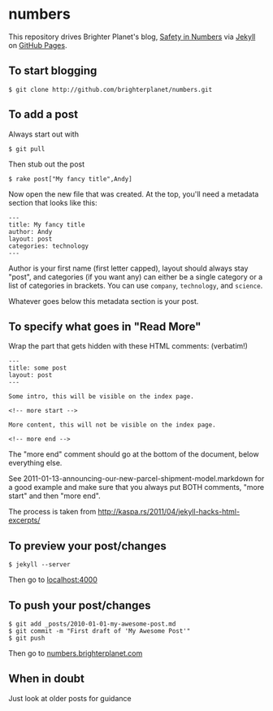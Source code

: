 # numbers

This repository drives Brighter Planet's blog, [Safety in Numbers](http://numbers.brighterplanet.com) via [Jekyll](http://github.com/mojombo/jekyll) on [GitHub Pages](http://pages.github.com).

## To start blogging

    $ git clone http://github.com/brighterplanet/numbers.git

## To add a post

Always start out with

    $ git pull

Then stub out the post

    $ rake post["My fancy title",Andy]
    
Now open the new file that was created. At the top, you'll need a metadata section that looks like this:

    ---
    title: My fancy title
    author: Andy
    layout: post
    categories: technology
    ---

Author is your first name (first letter capped), layout should always stay "post", and categories (if you want any) can either be a single category or a list of categories in brackets. You can use `company`, `technology`, and `science`.

Whatever goes below this metadata section is your post.

## To specify what goes in "Read More"

Wrap the part that gets hidden with these HTML comments: (verbatim!)

    ---
    title: some post
    layout: post
    ---

    Some intro, this will be visible on the index page.

    <!-- more start -->

    More content, this will not be visible on the index page.

    <!-- more end -->

The "more end" comment should go at the bottom of the document, below everything else.

See 2011-01-13-announcing-our-new-parcel-shipment-model.markdown for a good example and make sure that you always put BOTH comments, "more start" and then "more end".

The process is taken from http://kaspa.rs/2011/04/jekyll-hacks-html-excerpts/

## To preview your post/changes

    $ jekyll --server

Then go to [localhost:4000](http://localhost:4000)

## To push your post/changes

    $ git add _posts/2010-01-01-my-awesome-post.md
    $ git commit -m "First draft of 'My Awesome Post'"
    $ git push
    
Then go to [numbers.brighterplanet.com](http://numbers.brighterplanet.com)

## When in doubt

Just look at older posts for guidance

